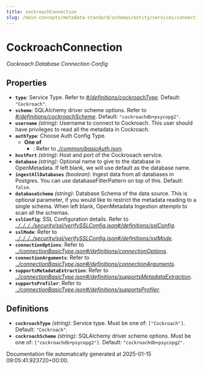 ```yaml
---
title: cockroachConnection
slug: /main-concepts/metadata-standard/schemas/entity/services/connections/database/cockroachconnection
---
```


# CockroachConnection

*Cockroach Database Connection Config*

## Properties

- **`type`**: Service Type. Refer to *[#/definitions/cockroachType](#definitions/cockroachType)*. Default: `"Cockroach"`.
- **`scheme`**: SQLAlchemy driver scheme options. Refer to *[#/definitions/cockroachScheme](#definitions/cockroachScheme)*. Default: `"cockroachdb+psycopg2"`.
- **`username`** *(string)*: Username to connect to Cockroach. This user should have privileges to read all the metadata in Cockroach.
- **`authType`**: Choose Auth Config Type.
  - **One of**
    - : Refer to *[./common/basicAuth.json](#common/basicAuth.json)*.
- **`hostPort`** *(string)*: Host and port of the Cockrooach service.
- **`database`** *(string)*: Optional name to give to the database in OpenMetadata. If left blank, we will use default as the database name.
- **`ingestAllDatabases`** *(boolean)*: Ingest data from all databases in Postgres. You can use databaseFilterPattern on top of this. Default: `false`.
- **`databaseSchema`** *(string)*: Database Schema of the data source. This is optional parameter, if you would like to restrict the metadata reading to a single schema. When left blank, OpenMetadata Ingestion attempts to scan all the schemas.
- **`sslConfig`**: SSL Configuration details. Refer to *[../../../../security/ssl/verifySSLConfig.json#/definitions/sslConfig](#/../../../security/ssl/verifySSLConfig.json#/definitions/sslConfig)*.
- **`sslMode`**: Refer to *[../../../../security/ssl/verifySSLConfig.json#/definitions/sslMode](#/../../../security/ssl/verifySSLConfig.json#/definitions/sslMode)*.
- **`connectionOptions`**: Refer to *[../connectionBasicType.json#/definitions/connectionOptions](#/connectionBasicType.json#/definitions/connectionOptions)*.
- **`connectionArguments`**: Refer to *[../connectionBasicType.json#/definitions/connectionArguments](#/connectionBasicType.json#/definitions/connectionArguments)*.
- **`supportsMetadataExtraction`**: Refer to *[../connectionBasicType.json#/definitions/supportsMetadataExtraction](#/connectionBasicType.json#/definitions/supportsMetadataExtraction)*.
- **`supportsProfiler`**: Refer to *[../connectionBasicType.json#/definitions/supportsProfiler](#/connectionBasicType.json#/definitions/supportsProfiler)*.
## Definitions

- **`cockroachType`** *(string)*: Service type. Must be one of: `["Cockroach"]`. Default: `"Cockroach"`.
- **`cockroachScheme`** *(string)*: SQLAlchemy driver scheme options. Must be one of: `["cockroachdb+psycopg2"]`. Default: `"cockroachdb+psycopg2"`.


Documentation file automatically generated at 2025-01-15 09:05:41.923720+00:00.
